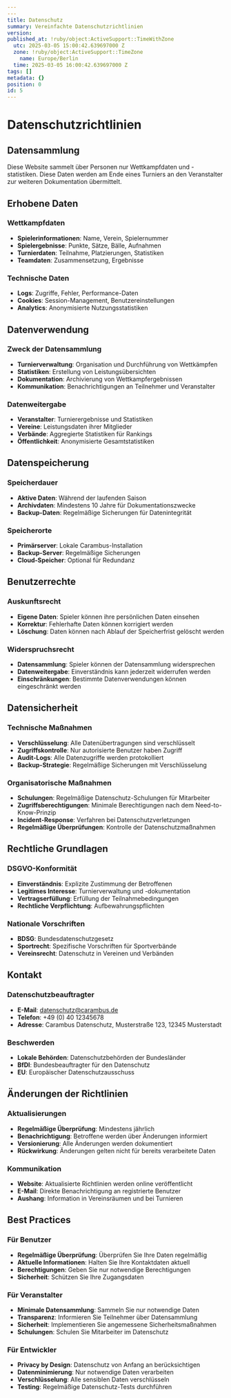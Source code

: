 ```yaml
---
---
title: Datenschutz
summary: Vereinfachte Datenschutzrichtlinien
version:
published_at: !ruby/object:ActiveSupport::TimeWithZone
  utc: 2025-03-05 15:00:42.639697000 Z
  zone: !ruby/object:ActiveSupport::TimeZone
    name: Europe/Berlin
  time: 2025-03-05 16:00:42.639697000 Z
tags: []
metadata: {}
position: 0
id: 5
---
```


# Datenschutzrichtlinien

## Datensammlung

Diese Website sammelt über Personen nur Wettkampfdaten und -statistiken. Diese Daten werden am Ende eines Turniers an den Veranstalter zur weiteren Dokumentation übermittelt.

## Erhobene Daten

### Wettkampfdaten
- **Spielerinformationen**: Name, Verein, Spielernummer
- **Spielergebnisse**: Punkte, Sätze, Bälle, Aufnahmen
- **Turnierdaten**: Teilnahme, Platzierungen, Statistiken
- **Teamdaten**: Zusammensetzung, Ergebnisse

### Technische Daten
- **Logs**: Zugriffe, Fehler, Performance-Daten
- **Cookies**: Session-Management, Benutzereinstellungen
- **Analytics**: Anonymisierte Nutzungsstatistiken

## Datenverwendung

### Zweck der Datensammlung
- **Turnierverwaltung**: Organisation und Durchführung von Wettkämpfen
- **Statistiken**: Erstellung von Leistungsübersichten
- **Dokumentation**: Archivierung von Wettkampfergebnissen
- **Kommunikation**: Benachrichtigungen an Teilnehmer und Veranstalter

### Datenweitergabe
- **Veranstalter**: Turnierergebnisse und Statistiken
- **Vereine**: Leistungsdaten ihrer Mitglieder
- **Verbände**: Aggregierte Statistiken für Rankings
- **Öffentlichkeit**: Anonymisierte Gesamtstatistiken

## Datenspeicherung

### Speicherdauer
- **Aktive Daten**: Während der laufenden Saison
- **Archivdaten**: Mindestens 10 Jahre für Dokumentationszwecke
- **Backup-Daten**: Regelmäßige Sicherungen für Datenintegrität

### Speicherorte
- **Primärserver**: Lokale Carambus-Installation
- **Backup-Server**: Regelmäßige Sicherungen
- **Cloud-Speicher**: Optional für Redundanz

## Benutzerrechte

### Auskunftsrecht
- **Eigene Daten**: Spieler können ihre persönlichen Daten einsehen
- **Korrektur**: Fehlerhafte Daten können korrigiert werden
- **Löschung**: Daten können nach Ablauf der Speicherfrist gelöscht werden

### Widerspruchsrecht
- **Datensammlung**: Spieler können der Datensammlung widersprechen
- **Datenweitergabe**: Einverständnis kann jederzeit widerrufen werden
- **Einschränkungen**: Bestimmte Datenverwendungen können eingeschränkt werden

## Datensicherheit

### Technische Maßnahmen
- **Verschlüsselung**: Alle Datenübertragungen sind verschlüsselt
- **Zugriffskontrolle**: Nur autorisierte Benutzer haben Zugriff
- **Audit-Logs**: Alle Datenzugriffe werden protokolliert
- **Backup-Strategie**: Regelmäßige Sicherungen mit Verschlüsselung

### Organisatorische Maßnahmen
- **Schulungen**: Regelmäßige Datenschutz-Schulungen für Mitarbeiter
- **Zugriffsberechtigungen**: Minimale Berechtigungen nach dem Need-to-Know-Prinzip
- **Incident-Response**: Verfahren bei Datenschutzverletzungen
- **Regelmäßige Überprüfungen**: Kontrolle der Datenschutzmaßnahmen

## Rechtliche Grundlagen

### DSGVO-Konformität
- **Einverständnis**: Explizite Zustimmung der Betroffenen
- **Legitimes Interesse**: Turnierverwaltung und -dokumentation
- **Vertragserfüllung**: Erfüllung der Teilnahmebedingungen
- **Rechtliche Verpflichtung**: Aufbewahrungspflichten

### Nationale Vorschriften
- **BDSG**: Bundesdatenschutzgesetz
- **Sportrecht**: Spezifische Vorschriften für Sportverbände
- **Vereinsrecht**: Datenschutz in Vereinen und Verbänden

## Kontakt

### Datenschutzbeauftragter
- **E-Mail**: datenschutz@carambus.de
- **Telefon**: +49 (0) 40 12345678
- **Adresse**: Carambus Datenschutz, Musterstraße 123, 12345 Musterstadt

### Beschwerden
- **Lokale Behörden**: Datenschutzbehörden der Bundesländer
- **BfDI**: Bundesbeauftragter für den Datenschutz
- **EU**: Europäischer Datenschutzausschuss

## Änderungen der Richtlinien

### Aktualisierungen
- **Regelmäßige Überprüfung**: Mindestens jährlich
- **Benachrichtigung**: Betroffene werden über Änderungen informiert
- **Versionierung**: Alle Änderungen werden dokumentiert
- **Rückwirkung**: Änderungen gelten nicht für bereits verarbeitete Daten

### Kommunikation
- **Website**: Aktualisierte Richtlinien werden online veröffentlicht
- **E-Mail**: Direkte Benachrichtigung an registrierte Benutzer
- **Aushang**: Information in Vereinsräumen und bei Turnieren

## Best Practices

### Für Benutzer
- **Regelmäßige Überprüfung**: Überprüfen Sie Ihre Daten regelmäßig
- **Aktuelle Informationen**: Halten Sie Ihre Kontaktdaten aktuell
- **Berechtigungen**: Geben Sie nur notwendige Berechtigungen
- **Sicherheit**: Schützen Sie Ihre Zugangsdaten

### Für Veranstalter
- **Minimale Datensammlung**: Sammeln Sie nur notwendige Daten
- **Transparenz**: Informieren Sie Teilnehmer über Datensammlung
- **Sicherheit**: Implementieren Sie angemessene Sicherheitsmaßnahmen
- **Schulungen**: Schulen Sie Mitarbeiter im Datenschutz

### Für Entwickler
- **Privacy by Design**: Datenschutz von Anfang an berücksichtigen
- **Datenminimierung**: Nur notwendige Daten verarbeiten
- **Verschlüsselung**: Alle sensiblen Daten verschlüsseln
- **Testing**: Regelmäßige Datenschutz-Tests durchführen 